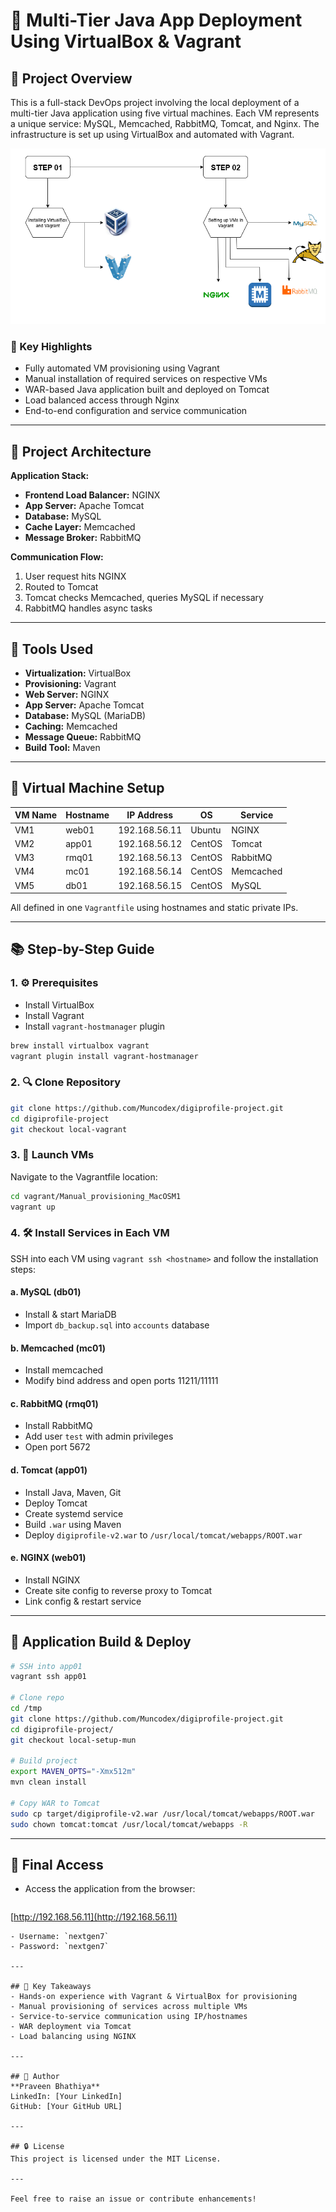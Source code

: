 # 🚀 Multi-Tier Java App Deployment Using VirtualBox & Vagrant

## 📄 Project Overview

This is a full-stack DevOps project involving the local deployment of a multi-tier Java application using five virtual machines. Each VM represents a unique service: MySQL, Memcached, RabbitMQ, Tomcat, and Nginx. The infrastructure is set up using VirtualBox and automated with Vagrant.

![Architectural Diagram](multitier.png)

### 🔧 Key Highlights

- Fully automated VM provisioning using Vagrant
- Manual installation of required services on respective VMs
- WAR-based Java application built and deployed on Tomcat
- Load balanced access through Nginx
- End-to-end configuration and service communication

---

## 📆 Project Architecture

**Application Stack:**

- **Frontend Load Balancer:** NGINX
- **App Server:** Apache Tomcat
- **Database:** MySQL
- **Cache Layer:** Memcached
- **Message Broker:** RabbitMQ

**Communication Flow:**

1. User request hits NGINX
2. Routed to Tomcat
3. Tomcat checks Memcached, queries MySQL if necessary
4. RabbitMQ handles async tasks

---

## 🔹 Tools Used

- **Virtualization:** VirtualBox
- **Provisioning:** Vagrant
- **Web Server:** NGINX
- **App Server:** Apache Tomcat
- **Database:** MySQL (MariaDB)
- **Caching:** Memcached
- **Message Queue:** RabbitMQ
- **Build Tool:** Maven

---

## 📂 Virtual Machine Setup

| VM Name | Hostname | IP Address    | OS     | Service   |
| ------- | -------- | ------------- | ------ | --------- |
| VM1     | web01    | 192.168.56.11 | Ubuntu | NGINX     |
| VM2     | app01    | 192.168.56.12 | CentOS | Tomcat    |
| VM3     | rmq01    | 192.168.56.13 | CentOS | RabbitMQ  |
| VM4     | mc01     | 192.168.56.14 | CentOS | Memcached |
| VM5     | db01     | 192.168.56.15 | CentOS | MySQL     |

All defined in one `Vagrantfile` using hostnames and static private IPs.

---

## 📚 Step-by-Step Guide

### 1. ⚙️ Prerequisites

- Install VirtualBox
- Install Vagrant
- Install `vagrant-hostmanager` plugin

```bash
brew install virtualbox vagrant
vagrant plugin install vagrant-hostmanager
```

### 2. 🔍 Clone Repository

```bash
git clone https://github.com/Muncodex/digiprofile-project.git
cd digiprofile-project
git checkout local-vagrant
```

### 3. 🔄 Launch VMs

Navigate to the Vagrantfile location:

```bash
cd vagrant/Manual_provisioning_MacOSM1
vagrant up
```

### 4. 🛠️ Install Services in Each VM

SSH into each VM using `vagrant ssh <hostname>` and follow the installation steps:

#### a. MySQL (db01)

- Install & start MariaDB
- Import `db_backup.sql` into `accounts` database

#### b. Memcached (mc01)

- Install memcached
- Modify bind address and open ports 11211/11111

#### c. RabbitMQ (rmq01)

- Install RabbitMQ
- Add user `test` with admin privileges
- Open port 5672

#### d. Tomcat (app01)

- Install Java, Maven, Git
- Deploy Tomcat
- Create systemd service
- Build `.war` using Maven
- Deploy `digiprofile-v2.war` to `/usr/local/tomcat/webapps/ROOT.war`

#### e. NGINX (web01)

- Install NGINX
- Create site config to reverse proxy to Tomcat
- Link config & restart service

---

## 🔢 Application Build & Deploy

```bash
# SSH into app01
vagrant ssh app01

# Clone repo
cd /tmp
git clone https://github.com/Muncodex/digiprofile-project.git
cd digiprofile-project/
git checkout local-setup-mun

# Build project
export MAVEN_OPTS="-Xmx512m"
mvn clean install

# Copy WAR to Tomcat
sudo cp target/digiprofile-v2.war /usr/local/tomcat/webapps/ROOT.war
sudo chown tomcat:tomcat /usr/local/tomcat/webapps -R
```

---

## 📅 Final Access

- Access the application from the browser:
  ```
  ```

[http://192.168.56.11](http://192.168.56.11)

```
- Username: `nextgen7`
- Password: `nextgen7`

---

## 🌟 Key Takeaways
- Hands-on experience with Vagrant & VirtualBox for provisioning
- Manual provisioning of services across multiple VMs
- Service-to-service communication using IP/hostnames
- WAR deployment via Tomcat
- Load balancing using NGINX

---

## 👤 Author
**Praveen Bhathiya**  
LinkedIn: [Your LinkedIn]  
GitHub: [Your GitHub URL]

---

## 🔒 License
This project is licensed under the MIT License.

---

Feel free to raise an issue or contribute enhancements!

```
